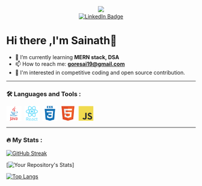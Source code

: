 <div id="header" align="center">
  <img src="https://media.giphy.com/media/M9gbBd9nbDrOTu1Mqx/giphy.gif" width="100"/>
 <div id="badges">
  <a href="https://www.linkedin.com/in/sainath-gore-895012222">
    <img src="https://img.shields.io/badge/LinkedIn-blue?style=for-the-badge&logo=linkedin&logoColor=white" alt="LinkedIn Badge"/>
  </a>
</div>
</div>



<h1> Hi there ,I'm Sainath👋 </h1>

- 🌱 I’m currently learning **MERN stack, DSA**
 - 📫 How to reach me: **goresai19@gmail.com**
- 💞 I'm interested in competitive coding and open source contribution.
  
---

### :hammer_and_wrench: Languages and Tools :
  
  <div>
 <img src="https://github.com/devicons/devicon/blob/master/icons/java/java-original-wordmark.svg" title="Java" alt="Java" width="40" height="40"/>&nbsp;
  <img src="https://github.com/devicons/devicon/blob/master/icons/react/react-original-wordmark.svg" title="React" alt="React" width="40" height="40"/>&nbsp;
  <img src="https://github.com/devicons/devicon/blob/master/icons/css3/css3-plain-wordmark.svg"  title="CSS3" alt="CSS" width="40" height="40"/>&nbsp;
  <img src="https://github.com/devicons/devicon/blob/master/icons/html5/html5-original.svg" title="HTML5" alt="HTML" width="40" height="40"/>&nbsp;
  <img src="https://github.com/devicons/devicon/blob/master/icons/javascript/javascript-original.svg" title="JavaScript" alt="JavaScript" width="40" height="40"/>&nbsp;
</div>
  
  ---

### :fire: My Stats :
[![GitHub Streak](http://github-readme-streak-stats.herokuapp.com?user=goresai19&theme=dark&background=000000)](https://git.io/streak-stats)


[![Your Repository's Stats](https://github-readme-stats.vercel.app/api?username=goresai19&theme=dark&show_icons=true)]


[![Top Langs](https://github-readme-stats.vercel.app/api/top-langs/?username=goresai19&layout=compact&theme=vision-friendly-dark)](https://github.com/anuraghazra/github-readme-stats)
  

<!--
**goresai19/goresai19** is a ✨ _special_ ✨ repository because its `README.md` (this file) appears on your GitHub profile.

Here are some ideas to get you started:

- 🔭 I’m currently working on ...
- 🌱 I’m currently learning ...
- 👯 I’m looking to collaborate on ...
- 🤔 I’m looking for help with ...
- 💬 Ask me about ...
- 📫 How to reach me: ...
- 😄 Pronouns: ...
- ⚡ Fun fact: ...
-->
